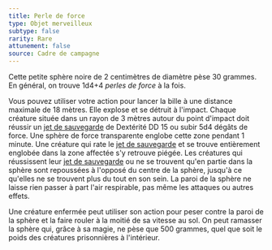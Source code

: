 ```yaml
---
title: Perle de force
type: Objet merveilleux
subtype: false
rarity: Rare
attunement: false
source: Cadre de campagne
---
```

Cette petite sphère noire de 2 centimètres de diamètre pèse 30 grammes. En général, on trouve 1d4+4 _perles de force_ à la fois.

Vous pouvez utiliser votre action pour lancer la bille à une distance maximale de 18 mètres. Elle explose et se détruit à l'impact. Chaque créature située dans un rayon de 3 mètres autour du point d'impact doit réussir un [jet de sauvegarde](/utiliser-les-caracteristiques/#jets-de-sauvegarde) de Dextérité DD 15 ou subir 5d4 dégâts de force. Une sphère de force transparente englobe cette zone pendant 1 minute. Une créature qui rate le [jet de sauvegarde](/utiliser-les-caracteristiques/#jets-de-sauvegarde) et se trouve entièrement englobée dans la zone affectée s'y retrouve piégée. Les créatures qui réussissent leur [jet de sauvegarde](/utiliser-les-caracteristiques/#jets-de-sauvegarde) ou ne se trouvent qu'en partie dans la sphère sont repoussées à l'opposé du centre de la sphère, jusqu'à ce qu'elles ne se trouvent plus du tout en son sein. La paroi de la sphère ne laisse rien passer à part l'air respirable, pas même les attaques ou autres effets.

Une créature enfermée peut utiliser son action pour peser contre la paroi de la sphère et la faire rouler à la moitié de sa vitesse au sol. On peut ramasser la sphère qui, grâce à sa magie, ne pèse que 500 grammes, quel que soit le poids des créatures prisonnières à l'intérieur.

